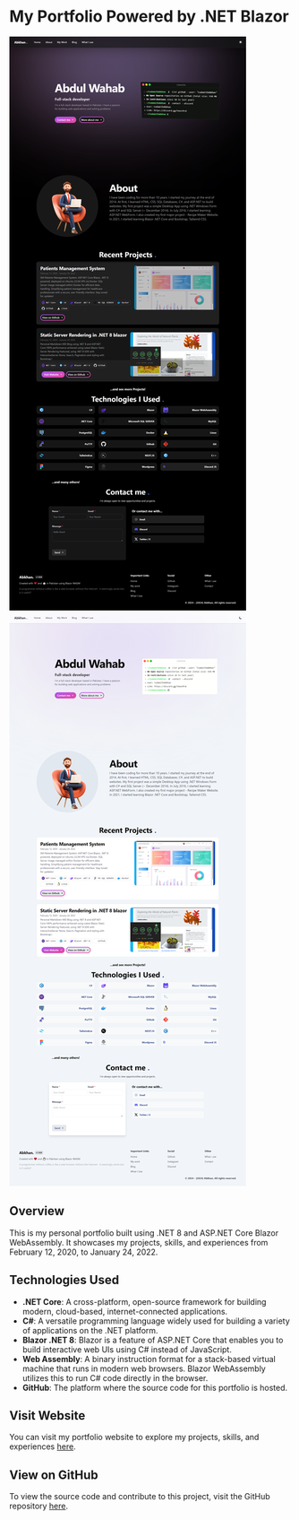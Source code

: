 # My Portfolio Powered by .NET Blazor

![Portfolio](wwwroot/images/projects/blazor-dotnet-wasm-portfolio-github.png)
![Portfolio-light-mode](wwwroot/images/projects/blazor-dotnet-wasm-portfolio-github-light.png)

## Overview

This is my personal portfolio built using .NET 8 and ASP.NET Core Blazor WebAssembly. It showcases my projects, skills, and experiences from February 12, 2020, to January 24, 2022.

## Technologies Used

- **.NET Core**: A cross-platform, open-source framework for building modern, cloud-based, internet-connected applications.
- **C#**: A versatile programming language widely used for building a variety of applications on the .NET platform.
- **Blazor .NET 8**: Blazor is a feature of ASP.NET Core that enables you to build interactive web UIs using C# instead of JavaScript.
- **Web Assembly**: A binary instruction format for a stack-based virtual machine that runs in modern web browsers. Blazor WebAssembly utilizes this to run C# code directly in the browser.
- **GitHub**: The platform where the source code for this portfolio is hosted.

## Visit Website

You can visit my portfolio website to explore my projects, skills, and experiences [here](https://example.com).

## View on GitHub

To view the source code and contribute to this project, visit the GitHub repository [here](https://github.com/yourusername/your-portfolio-repo).